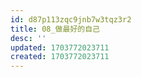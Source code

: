 ```yaml
---
id: d87p113zqc9jnb7w3tqz3r2
title: 08_做最好的自己
desc: ''
updated: 1703772023711
created: 1703772023711
---
```

